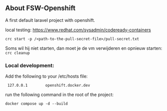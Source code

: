 ## About FSW-Openshift

A first default laravel project with openshift.

local testing:
https://www.redhat.com/sysadmin/codeready-containers

`crc start -p /<path-to-the-pull-secret-file>/pull-secret.txt`

Soms wil hij niet starten, dan moet je de vm verwijderen en opnieuw starten:
`crc cleanup`


### Local development:
Add the following to your /etc/hosts file:

``` 127.0.0.1        openshift.docker.dev```

run the following command in the root of the project:

```docker compose up -d --build```
